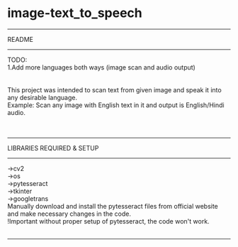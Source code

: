 # image-text_to_speech

*******************************************************************************
README
*******************************************************************************

TODO:<br>
1.Add more languages both ways (image scan and audio output)<br>
<br><br>
This project was intended to scan text from given image and speak it into any
desirable language.<br>
Example: Scan any image with English text in it and output is English/Hindi
audio.
<br><br><br>
*******************************************************************************
LIBRARIES REQUIRED & SETUP
*******************************************************************************
->cv2<br>
->os<br>
->pytesseract<br>
->tkinter<br>
->googletrans<br>
Manually download and install the pytesseract files from official website
and make necessary changes in the code.<br>
!Important without proper setup of pytesseract, the code won't work.
<br><br>
*******************************************************************************
